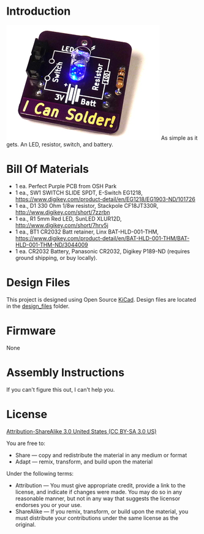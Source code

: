 Introduction
============

![ICanSolder](images/project.jpg) 
As simple as it gets.  An LED, resistor, switch, and battery.


Bill Of Materials
=================
  
- 1 ea. Perfect Purple PCB from OSH Park
- 1 ea., SW1 SWITCH SLIDE SPDT, E-Switch EG1218, https://www.digikey.com/product-detail/en/EG1218/EG1903-ND/101726
- 1 ea., D1 330 Ohm 1/8w resistor, Stackpole CF18JT330R, http://www.digikey.com/short/7zzrbn
- 1 ea., R1 5mm Red LED, SunLED XLUR12D, http://www.digikey.com/short/7hrv5j
- 1 ea., BT1 CR2032 Batt retainer, Linx BAT-HLD-001-THM, https://www.digikey.com/product-detail/en/BAT-HLD-001-THM/BAT-HLD-001-THM-ND/3044009
- 1 ea. CR2032 Battery, Panasonic CR2032, Digikey P189-ND (requires ground shipping, or buy locally).


Design Files
============
This project is designed using Open Source [KiCad](http://kicad-pcb.org/). Design files are located in the [design_files](design_files/) folder.  

Firmware
========
None

Assembly Instructions
=====================
If you can't figure this out, I can't help you.


License
=======
[Attribution-ShareAlike 3.0 United States (CC BY-SA 3.0 US)](https://creativecommons.org/licenses/by-sa/3.0/us/)

You are free to:

- Share — copy and redistribute the material in any medium or format
- Adapt — remix, transform, and build upon the material

Under the following terms:

- Attribution — You must give appropriate credit, provide a link to the license, and indicate if changes were made. You may do so in any reasonable manner, but not in any way that suggests the licensor endorses you or your use.
- ShareAlike — If you remix, transform, or build upon the material, you must distribute your contributions under the same license as the original.
